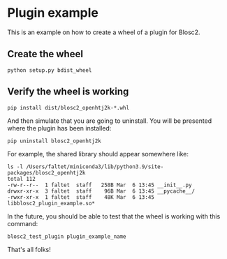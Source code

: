 # Plugin example

This is an example on how to create a wheel of a plugin for Blosc2.

## Create the wheel

```shell
python setup.py bdist_wheel
```

## Verify the wheel is working

```shell
pip install dist/blosc2_openhtj2k-*.whl
```

And then simulate that you are going to uninstall.  You will be presented where the plugin has been installed:

```shell
pip uninstall blosc2_openhtj2k
```

For example, the shared library should appear somewhere like:

```shell
ls -l /Users/faltet/miniconda3/lib/python3.9/site-packages/blosc2_openhtj2k
total 112
-rw-r--r--  1 faltet  staff   258B Mar  6 13:45 __init__.py
drwxr-xr-x  3 faltet  staff    96B Mar  6 13:45 __pycache__/
-rwxr-xr-x  1 faltet  staff    48K Mar  6 13:45 libblosc2_plugin_example.so*
```

In the future, you should be able to test that the wheel is working with this command:

```shell
blosc2_test_plugin plugin_example_name
```

That's all folks!
